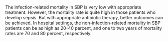 The infection-related mortality in SBP is very low with appropriate treatment. However, the mortality rate is quite high in those patients who develop sepsis. But with appropriate antibiotic therapy, better outcomes can be achieved. In hospital settings, the non-infection-related mortality in SBP patients can be as high as 20-40 percent, and one to two years of mortality rates are 70 and 80 percent, respectively.